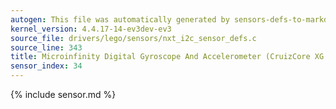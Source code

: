 ```yaml
---
autogen: This file was automatically generated by sensors-defs-to-markdown.py
kernel_version: 4.4.17-14-ev3dev-ev3
source_file: drivers/lego/sensors/nxt_i2c_sensor_defs.c
source_line: 343
title: Microinfinity Digital Gyroscope And Accelerometer (CruizCore XG 1300L)
sensor_index: 34
---
```


{% include sensor.md %}
